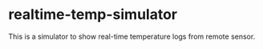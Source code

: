 # realtime-temp-simulator
This is a simulator to show real-time temperature logs from remote sensor.   
